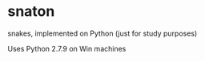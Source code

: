 # snaton
snakes, implemented on Python (just for study purposes)

Uses Python 2.7.9 on Win machines

